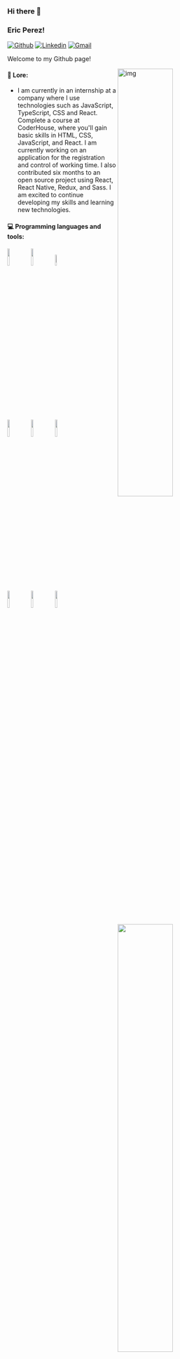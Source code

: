 ### Hi there 👋 
### Eric Perez!

[![Github](https://img.shields.io/badge/-Github-000?style=flat&logo=Github&logoColor=white)](https://github.com/ByronEricPerez)
[![Linkedin](https://img.shields.io/badge/-LinkedIn-blue?style=flat&logo=Linkedin&logoColor=white)](https://www.linkedin.com/in/byron-eric-perez-428071229/)
[![Gmail](https://img.shields.io/badge/-Gmail-c14438?style=flat&logo=Gmail&logoColor=white)](mailto:byronericperez@gmail.com)

Welcome to my Github page!

<img align="right" alt="img" src="https://imagenes.elpais.com/resizer/t0dvH6tPAdPBU3wan2iAL4srbas=/1960x1103/ep01.epimg.net/cultura/imagenes/2017/07/13/1up/1499969322_627148_1499972788_noticia_fotograma.jpg" width="50%" height="auto" />


#### 🌱 Lore: 
- I am currently in an internship at a company where I use technologies such as JavaScript, TypeScript, CSS and React. Complete a course at CoderHouse, where you'll gain basic skills in HTML, CSS, JavaScript, and React. I am currently working on an application for the registration and control of working time. I also contributed six months to an open source project using React, React Native, Redux, and Sass. I am excited to continue developing my skills and learning new technologies.


#### :computer: Programming languages and tools: 
<p>
	<img width="50%" align="right" src="https://github-readme-stats.vercel.app/api?username=FernandoRoldan93&show_icons=true&hide_border=true" />

<code><img width="10%" src="https://www.vectorlogo.zone/logos/w3_html5/w3_html5-ar21.svg"></code>
<code><img width="10%" src="https://www.vectorlogo.zone/logos/w3_css/w3_css-ar21.svg"></code>
<code><img width="8%" src="https://www.vectorlogo.zone/logos/sass-lang/sass-lang-ar21.svg"></code>
<br />
<code><img width="10%" src="https://www.vectorlogo.zone/logos/tailwindcss/tailwindcss-ar21.svg"></code>
<code><img width="10%" src="https://www.vectorlogo.zone/logos/getbootstrap/getbootstrap-ar21.svg"></code>
<code><img width="10%" src="https://www.vectorlogo.zone/logos/git-scm/git-scm-ar21.svg"></code>
<br />
<code><img width="10%" src="https://upload.vectorlogo.zone/logos/javascript/images/239ec8a4-163e-4792-83b6-3f6d96911757.svg"></code>
<code><img width="10%" src="https://www.vectorlogo.zone/logos/typescriptlang/typescriptlang-icon.svg"></code>
<code><img width="10%" src="https://www.vectorlogo.zone/logos/reactjs/reactjs-icon.svg"></code>
</p>
